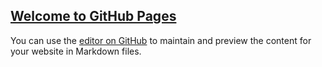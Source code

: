 ## [Welcome to GitHub Pages]()

You can use the [editor on GitHub](https://github.com/huoyunng/xwei.github.com/edit/master/README2.md) to maintain and preview the content for your website in Markdown files.